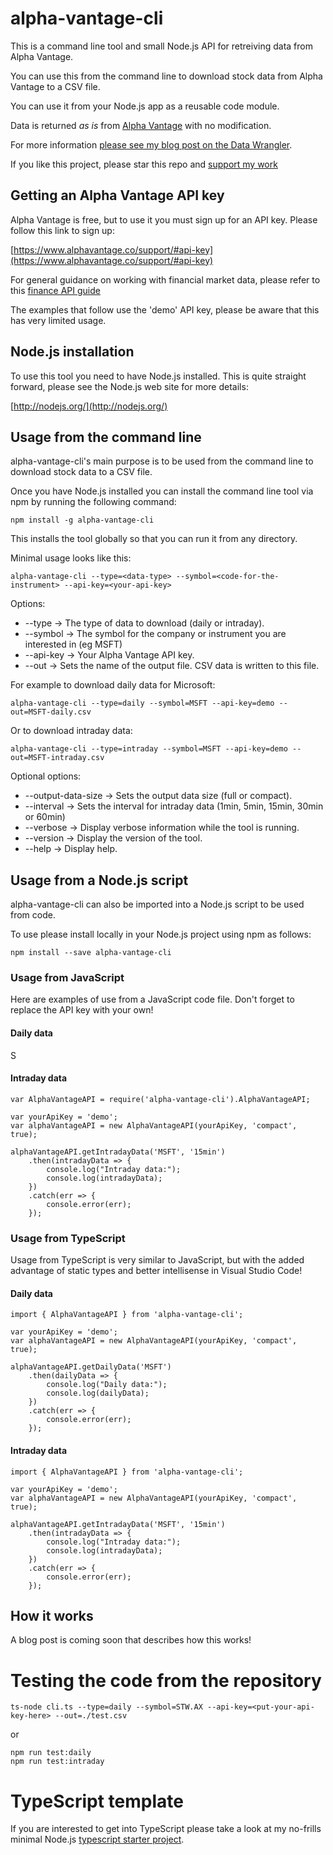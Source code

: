 # alpha-vantage-cli

This is a command line tool and small Node.js API for retreiving data from Alpha Vantage.

You can use this from the command line to download stock data from Alpha Vantage to a CSV file.

You can use it from your Node.js app as a reusable code module.

Data is returned *as is* from [Alpha Vantage](https://www.alphavantage.co/) with no modification.

For more information [please see my blog post on the Data Wrangler](http://www.the-data-wrangler.com/acquiring-stock-market-data-from-alpha-vantage/).

If you like this project, please star this repo and [support my work](https://www.codecapers.com.au/about#support-my-work)

## Getting an Alpha Vantage API key

Alpha Vantage is free, but to use it you must sign up for an API key. Please follow this link to sign up:

[https://www.alphavantage.co/support/#api-key](https://www.alphavantage.co/support/#api-key)

For general guidance on working with financial market data, please refer to this [finance API guide](https://medium.com/@patrick.collins_58673/stock-api-landscape-5c6e054ee631)

The examples that follow use the 'demo' API key, please be aware that this has very limited usage.

## Node.js installation

To use this tool you need to have Node.js installed. This is quite straight forward, please see the Node.js web site for more details:

[http://nodejs.org/](http://nodejs.org/)

## Usage from the command line

alpha-vantage-cli's main purpose is to be used from the command line to download stock data to a CSV file.

Once you have Node.js installed you can install the command line tool via npm by running the following command: 

    npm install -g alpha-vantage-cli

This installs the tool globally so that you can run it from any directory.

Minimal usage looks like this:

    alpha-vantage-cli --type=<data-type> --symbol=<code-for-the-instrument> --api-key=<your-api-key> 

Options:

- --type -> The type of data to download (daily or intraday).
- --symbol -> The symbol for the company or instrument you are interested in (eg MSFT)
- --api-key -> Your Alpha Vantage API key.
- --out -> Sets the name of the output file. CSV data is written to this file.

For example to download daily data for Microsoft:

    alpha-vantage-cli --type=daily --symbol=MSFT --api-key=demo --out=MSFT-daily.csv

Or to download intraday data: 

    alpha-vantage-cli --type=intraday --symbol=MSFT --api-key=demo --out=MSFT-intraday.csv

Optional options:

- --output-data-size -> Sets the output data size (full or compact).
- --interval -> Sets the interval for intraday data (1min, 5min, 15min, 30min or 60min)
- --verbose -> Display verbose information while the tool is running.
- --version -> Display the version of the tool.
- --help -> Display help.

## Usage from a Node.js script

alpha-vantage-cli can also be imported into a Node.js script to be used from code.

To use please install locally in your Node.js project using npm as follows:

    npm install --save alpha-vantage-cli

### Usage from JavaScript

Here are examples of use from a JavaScript code file. Don't forget to replace the API key with your own!

#### Daily data

S
#### Intraday data

    var AlphaVantageAPI = require('alpha-vantage-cli').AlphaVantageAPI;

    var yourApiKey = 'demo';
    var alphaVantageAPI = new AlphaVantageAPI(yourApiKey, 'compact', true);

    alphaVantageAPI.getIntradayData('MSFT', '15min')
        .then(intradayData => {
            console.log("Intraday data:");
            console.log(intradayData);
        })
        .catch(err => {
            console.error(err);
        });

### Usage from TypeScript

Usage from TypeScript is very similar to JavaScript, but with the added advantage of static types and better intellisense in Visual Studio Code!

#### Daily data

    import { AlphaVantageAPI } from 'alpha-vantage-cli';

    var yourApiKey = 'demo';
    var alphaVantageAPI = new AlphaVantageAPI(yourApiKey, 'compact', true);

    alphaVantageAPI.getDailyData('MSFT')
        .then(dailyData => {
            console.log("Daily data:");
            console.log(dailyData);
        })
        .catch(err => {
            console.error(err);
        });

#### Intraday data

    import { AlphaVantageAPI } from 'alpha-vantage-cli';

    var yourApiKey = 'demo';
    var alphaVantageAPI = new AlphaVantageAPI(yourApiKey, 'compact', true);

    alphaVantageAPI.getIntradayData('MSFT', '15min')
        .then(intradayData => {
            console.log("Intraday data:");
            console.log(intradayData);
        })
        .catch(err => {
            console.error(err);
        });

## How it works

A blog post is coming soon that describes how this works!

# Testing the code from the repository

    ts-node cli.ts --type=daily --symbol=STW.AX --api-key=<put-your-api-key-here> --out=./test.csv

or 

    npm run test:daily
    npm run test:intraday

# TypeScript template

If you are interested to get into TypeScript please take a look at my no-frills minimal Node.js [typescript starter project](https://github.com/ashleydavis/typescript-template).
